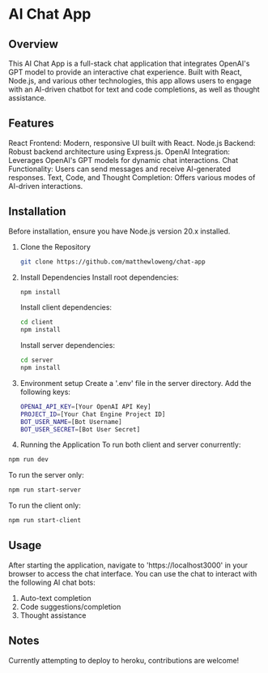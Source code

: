 # AI Chat App

## Overview

This AI Chat App is a full-stack chat application that integrates OpenAI's GPT model to provide an interactive chat experience. Built with React, Node.js, and various other technologies, this app allows users to engage with an AI-driven chatbot for text and code completions, as well as thought assistance.

## Features

React Frontend: Modern, responsive UI built with React.
Node.js Backend: Robust backend architecture using Express.js.
OpenAI Integration: Leverages OpenAI's GPT models for dynamic chat interactions.
Chat Functionality: Users can send messages and receive AI-generated responses.
Text, Code, and Thought Completion: Offers various modes of AI-driven interactions.

## Installation

Before installation, ensure you have Node.js version 20.x installed.

1. Clone the Repository
   ```sh
   git clone https://github.com/matthewloweng/chat-app
   ```
2. Install Dependencies
   Install root dependencies:
   ```sh
   npm install
   ```
   Install client dependencies:
   ```sh
   cd client
   npm install
   ```
   Install server dependencies:
   ```sh
   cd server
   npm install
   ```
3. Environment setup
   Create a '.env' file in the server directory.
   Add the following keys:
   ```sh
   OPENAI_API_KEY=[Your OpenAI API Key]
   PROJECT_ID=[Your Chat Engine Project ID]
   BOT_USER_NAME=[Bot Username]
   BOT_USER_SECRET=[Bot User Secret]
   ```
4. Running the Application
   To run both client and server conurrently:

```sh
npm run dev
```

To run the server only:

```sh
npm run start-server
```

To run the client only:

```sh
npm run start-client
```

## Usage

After starting the application, navigate to 'https://localhost3000' in your browser to access the chat interface. You can use the chat to interact with the following AI chat bots:

1. Auto-text completion
2. Code suggestions/completion
3. Thought assistance

## Notes

Currently attempting to deploy to heroku, contributions are welcome!
